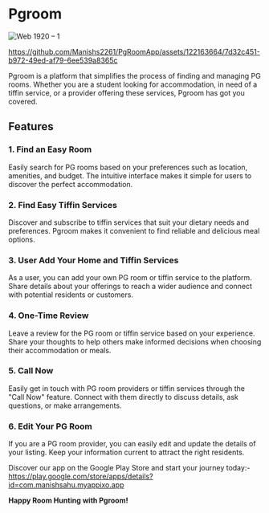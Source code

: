  # Pgroom
![Web 1920 – 1](https://github.com/Manishs2261/PgRoomApp/assets/122163664/f0532038-a01f-47ea-a548-2ee9375b7867)

 



https://github.com/Manishs2261/PgRoomApp/assets/122163664/7d32c451-b972-49ed-af79-6ee539a8365c



Pgroom is a platform that simplifies the process of finding and managing PG rooms. Whether you are a student looking for accommodation, in need of a tiffin service, or a provider offering these services, Pgroom has got you covered.

## Features

### 1. Find an Easy Room
Easily search for PG rooms based on your preferences such as location, amenities, and budget. The intuitive interface makes it simple for users to discover the perfect accommodation.

### 2. Find Easy Tiffin Services
Discover and subscribe to tiffin services that suit your dietary needs and preferences. Pgroom makes it convenient to find reliable and delicious meal options.

### 3. User Add Your Home and Tiffin Services
As a user, you can add your own PG room or tiffin service to the platform. Share details about your offerings to reach a wider audience and connect with potential residents or customers.

### 4. One-Time Review
Leave a review for the PG room or tiffin service based on your experience. Share your thoughts to help others make informed decisions when choosing their accommodation or meals.

### 5. Call Now
Easily get in touch with PG room providers or tiffin services through the "Call Now" feature. Connect with them directly to discuss details, ask questions, or make arrangements.

### 6. Edit Your PG Room
If you are a PG room provider, you can easily edit and update the details of your listing. Keep your information current to attract the right residents.


 Discover our app on the Google Play Store and start your journey today:-
 https://play.google.com/store/apps/details?id=com.manishsahu.myappixo.app

**Happy Room Hunting with Pgroom!**

